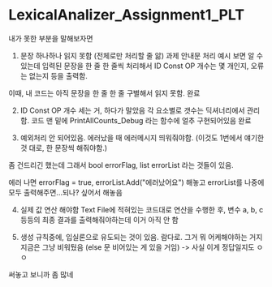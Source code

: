 # LexicalAnalizer_Assignment1_PLT

내가 못한 부분을 말해보자면

1. 문장 하나하나 읽지 못함 (전체로만 처리할 줄 앎)
과제 안내문 처리 예시 보면 알 수 있는데
입력된 문장을 한 줄 한 줄씩 처리해서
ID Const OP 개수는 몇 개인지, 오류는 없는지 등을 출력함. 

이때, 내 코드는 아직 문장을 한 줄 한 줄 구별해서 읽지 못함. 완료


2. ID Const OP 개수 세는 거, 하다가 말았음
각 요소별로 갯수는 딕셔너리에서 관리함.
코드 맨 밑에 PrintAllCounts_Debug 라는 함수에 얼추 구현되어있음 완료



3. 예외처리 안 되어있음.
에러났을 때 에러메시지 띄워줘야함. (이것도 1번에서 얘기한 것 대로, 한 문장씩 해줘야함.)

좀 건드리긴 했는데
그래서 bool errorFlag,  list<string> errorList 라는 것들이 있음.

에러 나면 errorFlag = true,  errorList.Add("에러났어요")  해놓고
errorList를 나중에 모두 출력해주면...되나? 싶어서 해놓음


4. 실제 값 연산 해야함
Text File에 적혀있는 코드대로 연산을 수행한 후, 
변수 a, b, c 등등의 최종 결과를 출력해줘야하는데
이거 아직 안 함 


5. 생성 규칙중에, 입실론으로 유도되는 것이 있음. 람다로.
그거 뭐 어케해야하는 거지
지금은 그냥 비워뒀음 (else 문 비어있는 게 있을 거임) -> 사실 이게 정답일지도 ㅇㅇ


써놓고 보니까 좀 많네